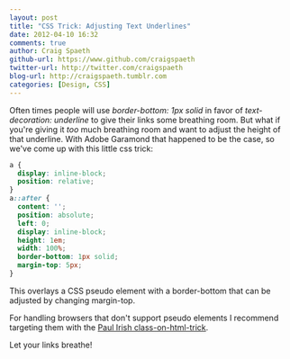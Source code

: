 ```yaml
---
layout: post
title: "CSS Trick: Adjusting Text Underlines"
date: 2012-04-10 16:32
comments: true
author: Craig Spaeth
github-url: https://www.github.com/craigspaeth
twitter-url: http://twitter.com/craigspaeth
blog-url: http://craigspaeth.tumblr.com
categories: [Design, CSS]
---
```


Often times people will use _border-bottom: 1px solid_ in favor of _text-decoration: underline_ to give their links some breathing room. But what if you're giving it _too_ much breathing room and want to adjust the height of that underline. With Adobe Garamond that happened to be the case, so we've come up with this little css trick:

``` css
a {
  display: inline-block;
  position: relative;
}
a::after {
  content: '';
  position: absolute;
  left: 0;
  display: inline-block;
  height: 1em;
  width: 100%;
  border-bottom: 1px solid;
  margin-top: 5px;
}
```

This overlays a CSS pseudo element with a border-bottom that can be adjusted by changing margin-top.

For handling browsers that don't support pseudo elements I recommend targeting them with the [Paul Irish class-on-html-trick](http://paulirish.com/2008/conditional-stylesheets-vs-css-hacks-answer-neither/).

Let your links breathe!
